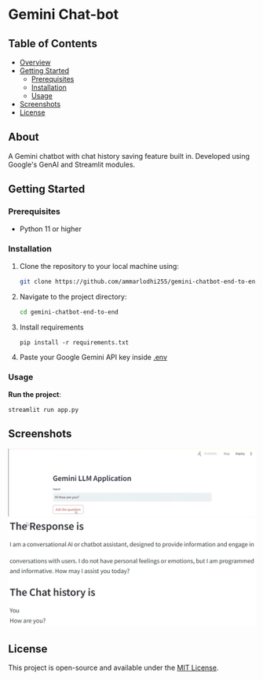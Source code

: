 # Gemini Chat-bot

## Table of Contents
- [Overview](#overview)
- [Getting Started](#getting-started)
  - [Prerequisites](#prerequisites)
  - [Installation](#installation)
  - [Usage](#usage)
- [Screenshots](#screenshots)
- [License](#license)


## About

A Gemini chatbot with chat history saving feature built in. Developed using Google's GenAI and Streamlit modules.

## Getting Started

### Prerequisites
- Python 11 or higher

### Installation

1. Clone the repository to your local machine using:
   ```bash
   git clone https://github.com/ammarlodhi255/gemini-chatbot-end-to-end.git
   ```
   
2. Navigate to the project directory:
   ```bash
   cd gemini-chatbot-end-to-end
   ```
3. Install requirements

    ```
    pip install -r requirements.txt
    ```
4. Paste your Google Gemini API key inside [.env](.env)

### Usage

**Run the project**: 
```
streamlit run app.py
```

## Screenshots
![Home Interface](/imgs/1.png)
![Chat Response and History](/imgs/2.png)

## License

This project is open-source and available under the [MIT License](LICENSE).
